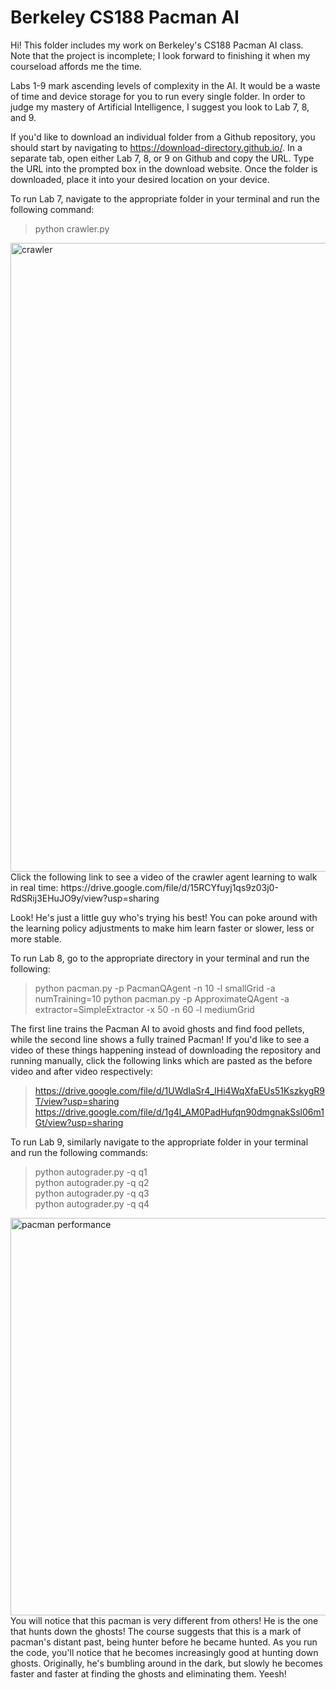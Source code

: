 Berkeley CS188 Pacman AI
====================================
Hi! This folder includes my work on Berkeley's CS188 Pacman AI class. Note that the project is incomplete; I look forward to finishing it when my courseload affords me the time.

Labs 1-9 mark ascending levels of complexity in the AI. It would be a waste of time and device storage for you to run every single folder. In order to judge my mastery of Artificial Intelligence, I suggest you look to Lab 7, 8, and 9.

If you'd like to download an individual folder from a Github repository, you should start by navigating to https://download-directory.github.io/. In a separate tab, open either Lab 7, 8, or 9 on Github and copy the URL. Type the URL into the prompted box in the download website. Once the folder is downloaded, place it into your desired location on your device.

To run Lab 7, navigate to the appropriate folder in your terminal and run the following command:   
>python crawler.py   

<img width="1006" alt="crawler" src="https://user-images.githubusercontent.com/124002750/222548890-669d71a2-5230-4a83-a991-ce7a4adc471e.png">
Click the following link to see a video of the crawler agent learning to walk in real time:
https://drive.google.com/file/d/15RCYfuyj1qs9z03j0-RdSRij3EHuJO9y/view?usp=sharing


Look! He's just a little guy who's trying his best! You can poke around with the learning policy adjustments to make him learn faster or slower, less or more stable.  

To run Lab 8, go to the appropriate directory in your terminal and run the following:
>python pacman.py -p PacmanQAgent -n 10 -l smallGrid -a numTraining=10
>python pacman.py -p ApproximateQAgent -a extractor=SimpleExtractor -x 50 -n 60 -l mediumGrid

The first line trains the Pacman AI to avoid ghosts and find food pellets, while the second line shows a fully trained Pacman! If you'd like to see a video of these things happening instead of downloading the repository and running manually, click the following links which are pasted as the before video and after video respectively:

>https://drive.google.com/file/d/1UWdIaSr4_IHi4WqXfaEUs51KszkygR9T/view?usp=sharing
>https://drive.google.com/file/d/1g4l_AM0PadHufqn90dmgnakSsl06m1Gt/view?usp=sharing




To run Lab 9, similarly navigate to the appropriate folder in your terminal and run the following commands:  
>python autograder.py -q q1   
python autograder.py -q q2   
python autograder.py -q q3    
python autograder.py -q q4   

<img width="636" alt="pacman performance" src="https://user-images.githubusercontent.com/124002750/222544017-b2e3659e-2eba-4114-946c-fb81a33f725c.png">
You will notice that this pacman is very different from others! He is the one that hunts down the ghosts! The course suggests that this is a mark of pacman's distant past, being hunter before he became hunted. As you run the code, you'll notice that he becomes increasingly good at hunting down ghosts. Originally, he's bumbling around in the dark, but slowly he becomes faster and faster at finding the ghosts and eliminating them. Yeesh!

